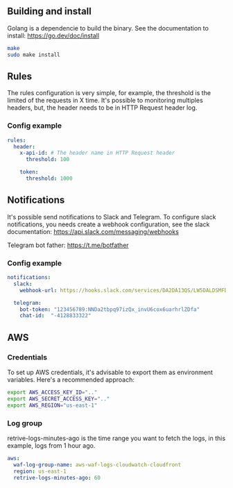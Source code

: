 ## Building and install

Golang is a dependencie to build the binary. See the documentation to install: https://go.dev/doc/install

```sh
make
sudo make install
```

## Rules

The rules configuration is very simple, for example, the threshold is the limited of the requests in X time.
It's possible to monitoring multiples headers, but, the header needs to be in HTTP Request header log.

### Config example

```yaml
rules:
  header:
    x-api-id: # The header name in HTTP Request header
      threshold: 100

    token:
      threshold: 1000
```

## Notifications

It's possible send notifications to Slack and Telegram. To configure slack notifications, you needs create a webhook configuration, see the slack documentation:
https://api.slack.com/messaging/webhooks

Telegram bot father:
https://t.me/botfather

### Config example

```yaml
notifications:
  slack:
    webhook-url: https://hooks.slack.com/services/DA2DA13QS/LW5DALDSMFDT5/qazqqd4f5Qph7LgXdZaHesXs

  telegram:
    bot-token: "123456789:NNDa2tbpq97izQx_invU6cox6uarhrlZDfa"
    chat-id:  "-4128833322"
```

## AWS

### Credentials

To set up AWS credentials, it's advisable to export them as environment variables. Here's a recommended approach:

```sh
export AWS_ACCESS_KEY_ID=".."
export AWS_SECRET_ACCESS_KEY=".."
export AWS_REGION="us-east-1"
```

### Log group

retrive-logs-minutes-ago is the time range you want to fetch the logs, in this example, logs from 1 hour ago.

```yaml
aws:
  waf-log-group-name: aws-waf-logs-cloudwatch-cloudfront
  region: us-east-1
  retrive-logs-minutes-ago: 60
```
